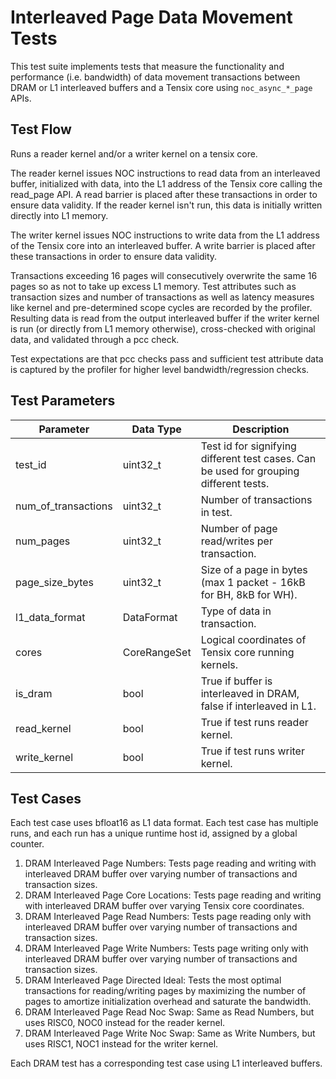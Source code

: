 # Interleaved Page Data Movement Tests

This test suite implements tests that measure the functionality and performance (i.e. bandwidth) of data movement transactions between DRAM or L1 interleaved buffers and a Tensix core using `noc_async_*_page` APIs.

## Test Flow
Runs a reader kernel and/or a writer kernel on a tensix core.

The reader kernel issues NOC instructions to read data from an interleaved buffer, initialized with data, into the L1 address of the Tensix core calling the read_page API. A read barrier is placed after these transactions in order to ensure data validity. If the reader kernel isn't run, this data is initially written directly into L1 memory.

The writer kernel issues NOC instructions to write data from the L1 address of the Tensix core into an interleaved buffer. A write barrier is placed after these transactions in order to ensure data validity.

Transactions exceeding 16 pages will consecutively overwrite the same 16 pages so as not to take up excess L1 memory. Test attributes such as transaction sizes and number of transactions as well as latency measures like kernel and pre-determined scope cycles are recorded by the profiler. Resulting data is read from the output interleaved buffer if the writer kernel is run (or directly from L1 memory otherwise), cross-checked with original data, and validated through a pcc check.

Test expectations are that pcc checks pass and sufficient test attribute data is captured by the profiler for higher level bandwidth/regression checks.

## Test Parameters
| Parameter                 | Data Type             | Description |
| ------------------------- | --------------------- | ----------- |
| test_id                   | uint32_t              | Test id for signifying different test cases. Can be used for grouping different tests. |
| num_of_transactions       | uint32_t              | Number of transactions in test. |
| num_pages                 | uint32_t              | Number of page read/writes per transaction. |
| page_size_bytes           | uint32_t              | Size of a page in bytes (max 1 packet - 16kB for BH, 8kB for WH). |
| l1_data_format            | DataFormat            | Type of data in transaction. |
| cores                     | CoreRangeSet          | Logical coordinates of Tensix core running kernels. |
| is_dram                   | bool                  | True if buffer is interleaved in DRAM, false if interleaved in L1. |
| read_kernel               | bool                  | True if test runs reader kernel. |
| write_kernel              | bool                  | True if test runs writer kernel. |

## Test Cases
Each test case uses bfloat16 as L1 data format.
Each test case has multiple runs, and each run has a unique runtime host id, assigned by a global counter.

1. DRAM Interleaved Page Numbers: Tests page reading and writing with interleaved DRAM buffer over varying number of transactions and transaction sizes.
2. DRAM Interleaved Page Core Locations: Tests page reading and writing with interleaved DRAM buffer over varying Tensix core coordinates.
3. DRAM Interleaved Page Read Numbers: Tests page reading only with interleaved DRAM buffer over varying number of transactions and transaction sizes.
4. DRAM Interleaved Page Write Numbers: Tests page writing only with interleaved DRAM buffer over varying number of transactions and transaction sizes.
5. DRAM Interleaved Page Directed Ideal: Tests the most optimal transactions for reading/writing pages by maximizing the number of pages to amortize initialization overhead and saturate the bandwidth.
6. DRAM Interleaved Page Read Noc Swap: Same as Read Numbers, but uses RISC0, NOC0 instead for the reader kernel.
7. DRAM Interleaved Page Write Noc Swap: Same as Write Numbers, but uses RISC1, NOC1 instead for the writer kernel.

Each DRAM test has a corresponding test case using L1 interleaved buffers.
